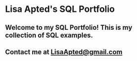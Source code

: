 # Lisa Apted's SQL Portfolio
## Welcome to my SQL Portfolio! This is my collection of SQL examples.
## Contact me at LisaApted@gmail.com
